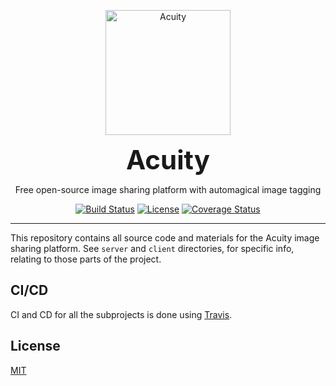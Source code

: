 <p align="center"><a href="https://thatimagetagging.site"><img src="https://cloud.githubusercontent.com/assets/3519438/19272712/d96cc6e8-8fc9-11e6-90f2-00e7a4156fff.png" alt="Acuity" height="200" /></a></p>
<h3 align="center" style="font-size: 3em; margin-top:0; margin-bottom: 0;">Acuity</h3>
<p align="center">Free open-source image sharing platform with automagical image tagging</p>
<p align="center">
<a href="https://travis-ci.org/alanshaw/david-www"><img src="https://travis-ci.org/Entake/acuity.svg?branch=master" alt="Build Status"></a>
<a href="https://raw.githubusercontent.com/Entake/acuity/master/LICENSEw"><img src="https://img.shields.io/badge/license-MIT-blue.svg" alt="License"></a>
<a href='https://coveralls.io/github/Entake/acuity?branch='><img src='https://coveralls.io/repos/github/Entake/acuity/badge.svg?branch=' alt='Coverage Status' /></a>
</p>

---

This repository contains all source code and materials for the Acuity image sharing platform.
See `server` and `client` directories, for specific info, relating to those parts of the project.

## CI/CD

CI and CD for all the subprojects is done using [Travis](https://travis-ci.org).

## License

[MIT](https://opensource.org/licenses/mit-license)
